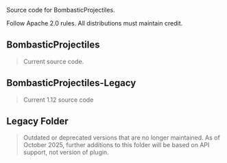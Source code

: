 Source code for BombasticProjectiles.

Follow Apache 2.0 rules. All distributions must maintain credit.

## BombasticProjectiles
> Current source code.

## BombasticProjectiles-Legacy
> Current 1.12 source code

## Legacy Folder
> Outdated or deprecated versions that are no longer maintained.
> As of October 2025, further additions to this folder will be based on API support, not version of plugin.
